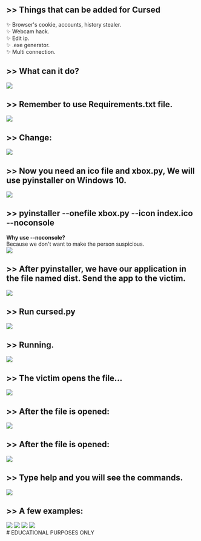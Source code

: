 ## >> Things that can be added for Cursed
✨ Browser's cookie, accounts, history stealer.<br>
✨ Webcam hack.<br>
✨ Edit ip.<br>
✨ .exe generator.<br>
✨ Multi connection.<br>
## >> What can it do?
 <img src="https://github.com/utkayfirat/Cursed/blob/main/somephoto/0.png"><br>
## >> Remember to use Requirements.txt file.
 <img src="https://github.com/utkayfirat/Cursed/blob/main/somephoto/1.png"><br>
## >> Change:
 <img src="https://github.com/utkayfirat/Cursed/blob/main/somephoto/2.png"><br>
## >> Now you need an ico file and xbox.py, We will use pyinstaller on Windows 10.
 <img src="https://github.com/utkayfirat/Cursed/blob/main/somephoto/3.png"><br>
## >> pyinstaller --onefile xbox.py --icon index.ico --noconsole
   <b>Why use --noconsole?</b><br>
   Because we don't want to make the person suspicious.<br>
 <img src="https://github.com/utkayfirat/Cursed/blob/main/somephoto/4.png"><br>
## >> After pyinstaller, we have our application in the file named dist. Send the app to the victim.
 <img src="https://github.com/utkayfirat/Cursed/blob/main/somephoto/5.png"><br>
## >> Run cursed.py
 <img src="https://github.com/utkayfirat/Cursed/blob/main/somephoto/6.png"><br>
## >> Running.
 <img src="https://github.com/utkayfirat/Cursed/blob/main/somephoto/7.png"><br>
## >> The victim opens the file...
 <img src="https://github.com/utkayfirat/Cursed/blob/main/somephoto/8.png"><br>
## >> After the file is opened:
 <img src="https://github.com/utkayfirat/Cursed/blob/main/somephoto/9.png"><br>
## >> After the file is opened:
 <img src="https://github.com/utkayfirat/Cursed/blob/main/somephoto/10.png"><br>
## >> Type help and you will see the commands.
 <img src="https://github.com/utkayfirat/Cursed/blob/main/somephoto/11.png"><br>
## >> A few examples:
 <img src="https://github.com/utkayfirat/Cursed/blob/main/somephoto/12.png">
 <img src="https://github.com/utkayfirat/Cursed/blob/main/somephoto/13.png">
 <img src="https://github.com/utkayfirat/Cursed/blob/main/somephoto/14.png">
 <img src="https://github.com/utkayfirat/Cursed/blob/main/somephoto/15.png"><br>
 # EDUCATIONAL PURPOSES ONLY
